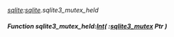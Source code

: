 _[sqlite](../../modules/sqlite/sqlite-module.md):[sqlite](../../modules/sqlite/sqlite-module.md).sqlite3\_mutex\_held_
##### Function sqlite3\_mutex\_held:[Int](../../modules/wonkey/wonkey-types-int.md)( :[sqlite3_mutex](../../modules/sqlite/sqlite-sqlite3_mutex.md) Ptr )
